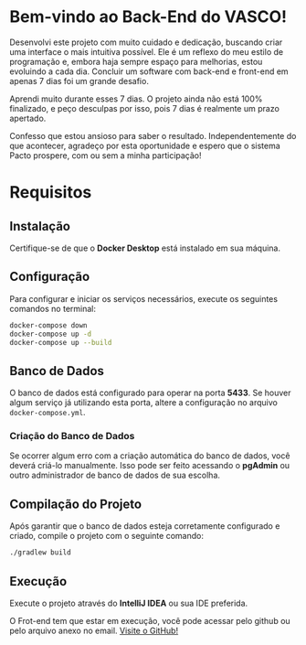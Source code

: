 # Bem-vindo ao Back-End do VASCO!

Desenvolvi este projeto com muito cuidado e dedicação, buscando criar uma interface o mais intuitiva possível. Ele é um reflexo do meu estilo de programação e, embora haja sempre espaço para melhorias, estou evoluindo a cada dia. Concluir um software com back-end e front-end em apenas 7 dias foi um grande desafio.

Aprendi muito durante esses 7 dias. O projeto ainda não está 100% finalizado, e peço desculpas por isso, pois 7 dias é realmente um prazo apertado.

Confesso que estou ansioso para saber o resultado. Independentemente do que acontecer, agradeço por esta oportunidade e espero que o sistema Pacto prospere, com ou sem a minha participação!

# Requisitos

## Instalação
Certifique-se de que o **Docker Desktop** está instalado em sua máquina.

## Configuração
Para configurar e iniciar os serviços necessários, execute os seguintes comandos no terminal:

```bash
docker-compose down
docker-compose up -d
docker-compose up --build
```

## Banco de Dados
O banco de dados está configurado para operar na porta **5433**. Se houver algum serviço já utilizando esta porta, altere a configuração no arquivo `docker-compose.yml`.

### Criação do Banco de Dados
Se ocorrer algum erro com a criação automática do banco de dados, você deverá criá-lo manualmente. Isso pode ser feito acessando o **pgAdmin** ou outro administrador de banco de dados de sua escolha.

## Compilação do Projeto
Após garantir que o banco de dados esteja corretamente configurado e criado, compile o projeto com o seguinte comando:

```bash
./gradlew build
```

## Execução
Execute o projeto através do **IntelliJ IDEA** ou sua IDE preferida.


O Frot-end tem que estar em execução, você pode acessar pelo github ou pelo arquivo anexo no email.
[Visite o GitHub!](https://github.com/viMoraes10/vagasFront/tree/master)

 